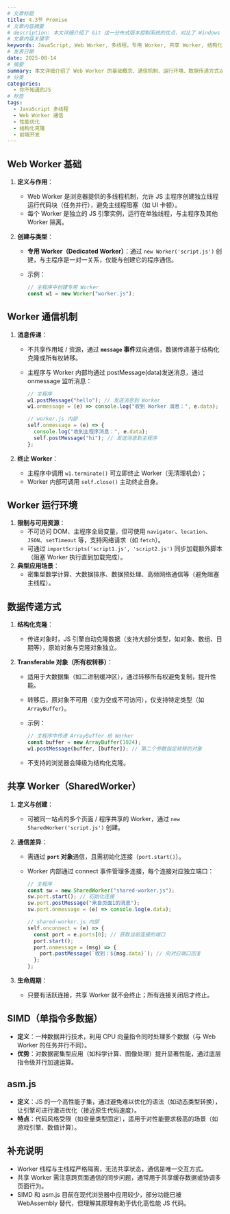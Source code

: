 ```yaml
---
# 文章标题
title: 4.3节 Promise
# 文章内容摘要
# description: 本文详细介绍了 Git 这一分布式版本控制系统的优点，对比了 Windows 与 macOS/Linux 系统下的常用命令，讲解了 vim 操作模式及常用命令，还阐述了 Git 的基本配置、特定项目配置和命令缩写设置等内容。
# 文章内容关键字
keywords: JavaScript, Web Worker, 多线程，专用 Worker, 共享 Worker, 结构化克隆，Transferable 对象，性能优化
# 发表日期
date: 2025-08-14
# 摘要
summary: 本文详细介绍了 Web Worker 的基础概念、通信机制、运行环境、数据传递方式以及共享 Worker 的定义与创建，并对比了专用 Worker 和共享 Worker 的通信差异。
# 分类
categories:
  - 你不知道的JS
# 标签
tags:
  - JavaScript 多线程
  - Web Worker 通信
  - 性能优化
  - 结构化克隆
  - 前端开发
---
```


## Web Worker 基础

1. **定义与作用**：

   - Web Worker 是浏览器提供的多线程机制，允许 JS 主程序创建独立线程运行代码块（任务并行），避免主线程阻塞（如 UI 卡顿）。
   - 每个 Worker 是独立的 JS 引擎实例，运行在单独线程，与主程序及其他 Worker 隔离。

2. **创建与类型**：

   - **专用 Worker（Dedicated Worker）**：通过 `new Worker('script.js')` 创建，与主程序是一对一关系，仅能与创建它的程序通信。

   - 示例：

     ```js
     // 主程序中创建专用 Worker
     const w1 = new Worker("worker.js");
     ```

## Worker 通信机制

1. **消息传递**：

   - 不共享作用域 / 资源，通过 **`message` 事件**双向通信，数据传递基于结构化克隆或所有权转移。

   - 主程序与 Worker 内部均通过 postMessage(data)发送消息，通过 onmessage 监听消息：

     ```js
     // 主程序
     w1.postMessage("hello"); // 发送消息到 Worker
     w1.onmessage = (e) => console.log("收到 Worker 消息：", e.data);

     // worker.js 内部
     self.onmessage = (e) => {
       console.log("收到主程序消息：", e.data);
       self.postMessage("hi"); // 发送消息到主程序
     };
     ```

2. **终止 Worker**：

   - 主程序中调用 `w1.terminate()` 可立即终止 Worker（无清理机会）；
   - Worker 内部可调用 `self.close()` 主动终止自身。

## Worker 运行环境

1. **限制与可用资源**：
   - 不可访问 DOM、主程序全局变量，但可使用 `navigator`、`location`、`JSON`、`setTimeout` 等，支持网络请求（如 `fetch`）。
   - 可通过 `importScripts('script1.js', 'script2.js')` 同步加载额外脚本（阻塞 Worker 执行直到加载完成）。
2. **典型应用场景**：
   - 密集型数学计算、大数据排序、数据预处理、高频网络通信等（避免阻塞主线程）。

## 数据传递方式

1. **结构化克隆**：

   - 传递对象时，JS 引擎自动克隆数据（支持大部分类型，如对象、数组、日期等），原始对象与克隆对象独立。

2. **Transferable 对象（所有权转移）**：

   - 适用于大数据集（如二进制缓冲区），通过转移所有权避免复制，提升性能。

   - 转移后，原对象不可用（变为空或不可访问），仅支持特定类型（如 `ArrayBuffer`）。

   - 示例：

     ```js
     // 主程序中传递 ArrayBuffer 给 Worker
     const buffer = new ArrayBuffer(1024);
     w1.postMessage(buffer, [buffer]); // 第二个参数指定转移的对象
     ```

   - 不支持的浏览器会降级为结构化克隆。

## 共享 Worker（SharedWorker）

1. **定义与创建**：

   - 可被同一站点的多个页面 / 程序共享的 Worker，通过 `new SharedWorker('script.js')` 创建。

2. **通信差异**：

   - 需通过 **`port` 对象**通信，且需初始化连接（`port.start()`）。

   - Worker 内部通过 connect 事件管理多连接，每个连接对应独立端口：

     ```js
     // 主程序
     const sw = new SharedWorker("shared-worker.js");
     sw.port.start(); // 初始化连接
     sw.port.postMessage("来自页面1的消息");
     sw.port.onmessage = (e) => console.log(e.data);

     // shared-worker.js 内部
     self.onconnect = (e) => {
       const port = e.ports[0]; // 获取当前连接的端口
       port.start();
       port.onmessage = (msg) => {
         port.postMessage(`收到：${msg.data}`); // 向对应端口回复
       };
     };
     ```

3. **生命周期**：

   - 只要有活跃连接，共享 Worker 就不会终止；所有连接关闭后才终止。

## SIMD（单指令多数据）

- **定义**：一种数据并行技术，利用 CPU 向量指令同时处理多个数据（与 Web Worker 的任务并行不同）。
- **优势**：对数据密集型应用（如科学计算、图像处理）提升显著性能，通过底层指令级并行加速运算。

## asm.js

- **定义**：JS 的一个高性能子集，通过避免难以优化的语法（如动态类型转换），让引擎可进行激进优化（接近原生代码速度）。
- **特点**：代码风格受限（如变量类型固定），适用于对性能要求极高的场景（如游戏引擎、数值计算）。

## 补充说明

- Worker 线程与主线程严格隔离，无法共享状态，通信是唯一交互方式。
- 共享 Worker 需注意跨页面通信的同步问题，通常用于共享缓存数据或协调多页面行为。
- SIMD 和 asm.js 目前在现代浏览器中应用较少，部分功能已被 WebAssembly 替代，但理解其原理有助于优化高性能 JS 代码。

